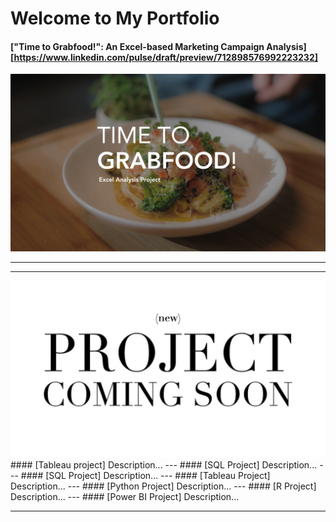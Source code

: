 # Welcome to My Portfolio
#### ["Time to Grabfood!": An Excel-based Marketing Campaign Analysis] [https://www.linkedin.com/pulse/draft/preview/712898576992223232]
<img src="images/Time to Grab Food (Excel Analysis Project)-4.png">

---
---

<img src="images/Project-coming-soon.jpg">
#### [Tableau project]
Description... 
---
#### [SQL Project]
Description... 
---
#### [SQL Project]
Description... 
---
#### [Tableau Project]
Description... 
---
#### [Python Project]
Description... 
---
#### [R Project]
Description... 
---
#### [Power BI Project]
Description... 

---




